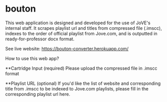 # bouton

This web application is designed and developed for the use of JoVE's internal staff. It scrapes playlist url and titles from compressed file (.imscc), indexes to the order of official playlist from Jove.com, and is outputted in ready-for-professor docx format.

See live website: https://bouton-converter.herokuapp.com/

How to use this web app?

**Cartridge Input (required)
Please upload the compressed file in .imscc format

**Playlist URL (optional)
If you'd like the list of website and corresponding title from .imscc to be indexed to Jove.com playlists, please fill in the corresponding playlist url here.
